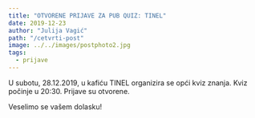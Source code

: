 ```yaml
---
title: "OTVORENE PRIJAVE ZA PUB QUIZ: TINEL"
date: 2019-12-23
author: "Julija Vagić"
path: "/cetvrti-post"
image: ../../images/postphoto2.jpg
tags:
  - prijave
---
```


U subotu, 28.12.2019, u kafiću TINEL organizira se opći kviz znanja. Kviz počinje u 20:30. Prijave su otvorene.

Veselimo se vašem dolasku!
